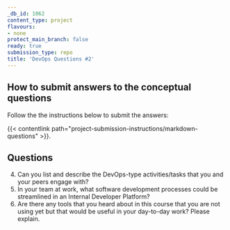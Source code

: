 ```yaml
---
_db_id: 1062
content_type: project
flavours:
- none
protect_main_branch: false
ready: true
submission_type: repo
title: 'DevOps Questions #2'
---
```


## How to submit answers to the conceptual questions
Follow the the instructions below to submit the answers:

{{< contentlink path="project-submission-instructions/markdown-questions" >}}.

## Questions
4. Can you list and describe the DevOps-type activities/tasks that you and your peers engage with?
5. In your team at work, what software development processes could be streamlined in an Internal Developer Platform?
6. Are there any tools that you heard about in this course that you are not using yet but that would be useful in your day-to-day work? Please explain.